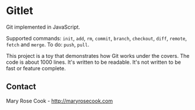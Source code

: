 # Gitlet

Git implemented in JavaScript.

Supported commands: `init`, `add`, `rm`, `commit`, `branch`, `checkout`, `diff`, `remote`, `fetch` and `merge`.  To do: `push`, `pull`.

This project is a toy that demonstrates how Git works under the covers.  The code is about 1000 lines.  It's written to be readable.  It's not written to be fast or feature complete.

## Contact

Mary Rose Cook - http://maryrosecook.com
